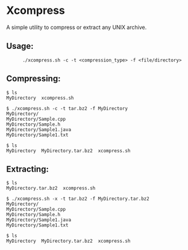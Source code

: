 # Xcompress
A simple utility to compress or extract any UNIX archive.

## Usage:

```
      ./xcompress.sh -c -t <compression_type> -f <file/directory>
```

## Compressing:

```
$ ls
MyDirectory  xcompress.sh

$ ./xcompress.sh -c -t tar.bz2 -f MyDirectory
MyDirectory/
MyDirectory/Sample.cpp
MyDirectory/Sample.h
MyDirectory/Sample1.java
MyDirectory/Sample1.txt

$ ls
MyDirectory  MyDirectory.tar.bz2  xcompress.sh
```

## Extracting:

```
$ ls
MyDirectory.tar.bz2  xcompress.sh

$ ./xcompress.sh -x -t tar.bz2 -f MyDirectory.tar.bz2
MyDirectory/
MyDirectory/Sample.cpp
MyDirectory/Sample.h
MyDirectory/Sample1.java
MyDirectory/Sample1.txt

$ ls
MyDirectory  MyDirectory.tar.bz2  xcompress.sh
```

